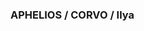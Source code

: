 ### **APHELIOS / CORVO / Ilya**

<!--


- Whisp 2 int.
- Vampire tiefling harpie thing
- VAMP/He/They/She
- Astarion and Sett's boygirlfriend
- Awesome and cool Aphelios/ Corvo Attano splitroject sys host
- BloodWeave and SettXayah shippers dni.
- DM to play toys with me
![image](https://github.com/WeaponoftheFaithful/WeaponoftheFaithful/assets/133136349/6f09d8a0-9aa6-4fdc-a72b-86d571f4b154)
